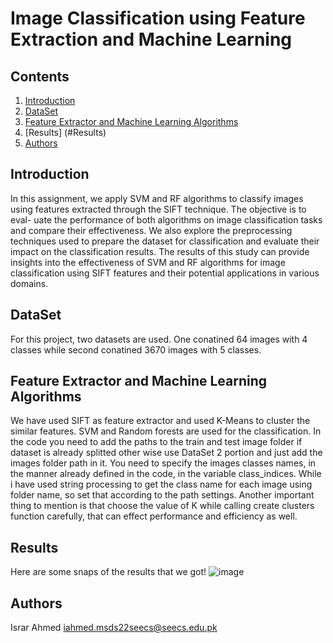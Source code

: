 # Image Classification using Feature Extraction and Machine Learning

## Contents
1. [Introduction](#introduction)
2. [DataSet](#DataSet)
3. [Feature Extractor and Machine Learning Algorithms](#FeatureExtractorandMachineLearningAlgorithms)
4. [Results] (#Results)
6. [Authors](#authors)
 
 ## Introduction
 In this assignment, we apply SVM and RF algorithms to classify images
using features extracted through the SIFT technique. The objective is to eval-
uate the performance of both algorithms on image classification tasks and
compare their effectiveness. We also explore the preprocessing techniques used
to prepare the dataset for classification and evaluate their impact on the
classification results. The results of this study can provide insights into the
effectiveness of SVM and RF algorithms for image classification using SIFT
features and their potential applications in various domains.

## DataSet
For this project, two datasets are used. One conatined 64 images with 4 classes while second conatined 3670 images with 5 classes.

## Feature Extractor and Machine Learning Algorithms
We have used SIFT as feature extractor and used K-Means to cluster the similar features. SVM and Random forests are used for the classification. In the code you need to add the paths to the train and test image folder if dataset is already splitted other wise use DataSet 2 portion and just add the images folder path in it. You need to specify the images classes names, in the manner already defined in the code, in the variable class_indices. While i have used string processing to get the class name for each image using folder name, so set that according to the path settings. Another important thing to mention is that choose the value of K while calling create clusters function carefully, that can effect performance and efficiency as well.

## Results
Here are some snaps of the results that we got!
![image](https://user-images.githubusercontent.com/62650665/229735298-2a29c306-bd4b-4bdf-a55f-332974a09ca5.png)


## Authors
Israr Ahmed <iahmed.msds22seecs@seecs.edu.pk>

